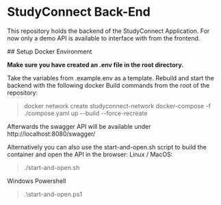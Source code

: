 # StudyConnect Back-End

This repository holds the backend of the StudyConnect Application.
For now only a demo API is available to interface with from the frontend.

## Setup Docker Environment

**Make sure you have created an .env file in the root directory.**

Take the variables from .example.env as a template.
Rebuild and start the backend with the following docker Build commands from the root of the repository:
> docker network create studyconnect-network
> docker-compose -f ./compose.yaml up --build --force-recreate

Afterwards the swagger API will be available under http://localhost:8080/swagger/

Alternatively you can also use the start-and-open.sh script to build the container and open the API in the browser:
Linux / MacOS:
> ./start-and-open.sh

Windows Powershell
> .\start-and-open.ps1

